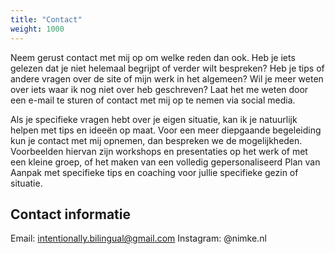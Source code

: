 ```yaml
---
title: "Contact"
weight: 1000
---
```


Neem gerust contact met mij op om welke reden dan ook. Heb je iets gelezen dat je niet helemaal begrijpt of verder wilt bespreken? Heb je tips of andere vragen over de site of mijn werk in het algemeen? Wil je meer weten over iets waar ik nog niet over heb geschreven? Laat het me weten door een e-mail te sturen of contact met mij op te nemen via social media.

Als je specifieke vragen hebt over je eigen situatie, kan ik je natuurlijk helpen met tips en ideeën op maat.
Voor een meer diepgaande begeleiding kun je contact met mij opnemen, dan bespreken we de mogelijkheden. Voorbeelden hiervan zijn workshops en presentaties op het werk of met een kleine groep, of het maken van een volledig gepersonaliseerd Plan van Aanpak met specifieke tips en coaching voor jullie specifieke gezin of situatie.

## Contact informatie

Email: intentionally.bilingual@gmail.com
Instagram: @nimke.nl
